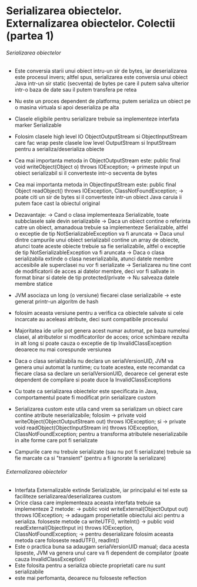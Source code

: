 # Serializarea obiectelor. Externalizarea obiectelor. Colectii (partea 1)

###### Serializarea obiectelor
- Este conversia starii unui obiect intru-un sir de bytes, iar deserializarea este procesul invers; altfel
spus, serializarea este conversia unui obiect Java intr-un sir static (secventa) de bytes pe care il
putem salva ulterior intr-o baza de date sau il putem transfera pe retea
- Nu este un proces dependent de platforma; putem serializa un obiect pe o masina virtuala si apoi deserializa pe alta
- Clasele eligibile pentru serializare trebuie sa implementeze interfata marker Serializable
- Folosim clasele high level IO ObjectOutputStream si ObjectInputStream  care fac wrap peste clasele
low level OutputStream si InputStream pentru a serializa/deserializa obiecte
- Cea mai importanta metoda in ObjectOutputStream este:
  public final void writeObject(Object o) throws IOException; -> primeste input un obiect serializabil si il converteste intr-o secventa de bytes
- Cea mai importanta metoda in ObjectInputStream este:
  public final Object readObject() throws IOException, ClassNotFoundException; -> poate citi un sir de bytes si il converteste intr-un obiect Java caruia ii putem face cast la obiectul original
- Dezavantaje:
  -> Cand o clasa implementeaza Serializable, toate subbclasele sale devin serializabile
  -> Daca un obiect contine o referinta catre un obiect, amanadoua trebuie sa implementeze Serializable,
altfel o exceptie de tip NotSerializableException va fi aruncata
  -> Daca unul dintre campurile unui obiect serializabil contine un array de obiecte, atunci toate aceste obiecte trebuie sa fie serializabile,
altfel o exceptie de tip NotSerializableException va fi aruncata
  -> Daca o clasa serializabila extinde o clasa neserializabila, atunci datele membre accesibile ale superclasei nu vor fi serializate
  -> Serializarea nu tine cont de modificatorii de acces ai datelor membre, deci vor fi sallvate in format binar si datele de tip protected/private
  -> Nu salveaza datele membre statice


- JVM asociaza un long (o versiune) fiecarei clase serializabile -> este generat printr-un algoritm de hash
- folosim aceasta versiune pentru a verifica ca obiectele salvate si cele incarcate au aceleasi atribute, deci sunt
compatibile procesului
- Majoritatea ide urile pot genera acest numar automat, pe baza numeleui clasei, al atributelor si modificatorilor de acces; orice
schimbare rezulta in alt long si poate cauza o exceptie de tip InvalidClassException deoarece nu mai corespunde versiunea
- Daca o clasa serializabila nu declara un serialVersionUID, JVM va genera unui automat la runtime; cu toate acestea,
este recomandat ca fiecare clasa sa declare un serialVersionUID, deoarece cel generat este dependent de compilare si poate duce la
  InvalidClassExceptions 
- Cu toate ca serializarea obiectelor este specificata in Java, comportamentul poate fi modificat prin serializare custom
- Serializarea custom este utila cand vrem sa serializam un obiect care contine atribute neserializabile; folosim
 -> private void writeObject(ObjectOutputStream out) throws IOException; si
 -> private void readObject(ObjectInputStream in)
  throws IOException, ClassNotFoundException; pentru a transforma atributele neserializabile in alte forme care pot fi serializate 
- Campurile care nu trebuie serializate (sau nu pot fi serializate) trebuie sa fie marcate ca si "transient" (pentru a fi ignorate la serializare)

###### Externalizarea obiectelor
- Interfata Externalizable extinde Serializable, iar principalul ei tel este sa faciliteze serializarea/deserializarea custom
- Orice clasa care implementeaza aceasta interfata trebuie sa implementeze 2 metode:
-> public void writeExternal(ObjectOutput out) throws IOException; -> adaugam properietatile obiectului aici pentru a serializa. foloseste metode ca writeUTF(), writeInt()
-> public void readExternal(ObjectInput in) throws IOException, 
  ClassNotFoundException; -> pentru deserializare folosim aceasta metoda care foloseste readUTF(), readInt()
- Este o practica buna sa adaugam serialVersionUID manual; daca acesta lipseste, JVM va genera unul care va fi dependent de compilator (poate cauza InvalidClassException)
- Este folosita pentru a serializa obiecte proprietati care nu sunt serializabile
- este mai perfomanta, deoarece nu foloseste reflection